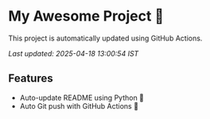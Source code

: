 # My Awesome Project 🚀

This project is automatically updated using GitHub Actions.

_Last updated: 2025-04-18 13:00:54 IST_

## Features
- Auto-update README using Python 🐍
- Auto Git push with GitHub Actions 🤖
